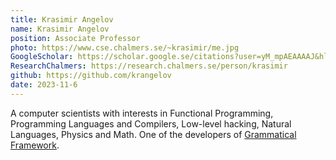 ```yaml
---
title: Krasimir Angelov
name: Krasimir Angelov
position: Associate Professor
photo: https://www.cse.chalmers.se/~krasimir/me.jpg
GoogleScholar: https://scholar.google.se/citations?user=yM_mpAEAAAAJ&hl=en
ResearchChalmers: https://research.chalmers.se/person/krasimir
github: https://github.com/krangelov
date: 2023-11-6
---
```

A computer scientists with interests in Functional Programming, Programming Languages and Compilers, Low-level hacking, Natural Languages, Physics and Math. One of the developers of [Grammatical Framework](https://www.grammaticalframework.org).
